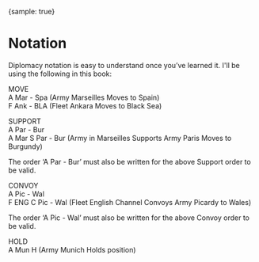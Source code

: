{sample: true}
# Notation

Diplomacy notation is easy to understand once you’ve learned it. I'll be using the following in this book: 

MOVE  
A Mar - Spa  (Army Marseilles Moves to Spain)  
F Ank - BLA  (Fleet Ankara Moves to Black Sea)  

SUPPORT  
A Par - Bur  
A Mar S Par - Bur (Army in Marseilles Supports Army Paris Moves to Burgundy)  

The order ‘A Par - Bur’ must also be written for the above Support order to be valid. 

CONVOY  
A Pic - Wal  
F ENG C Pic - Wal  (Fleet English Channel Convoys Army Picardy to Wales)   

The order ‘A Pic - Wal’ must also be written for the above Convoy order to be valid.  

HOLD  
A Mun H  (Army Munich Holds position)  
